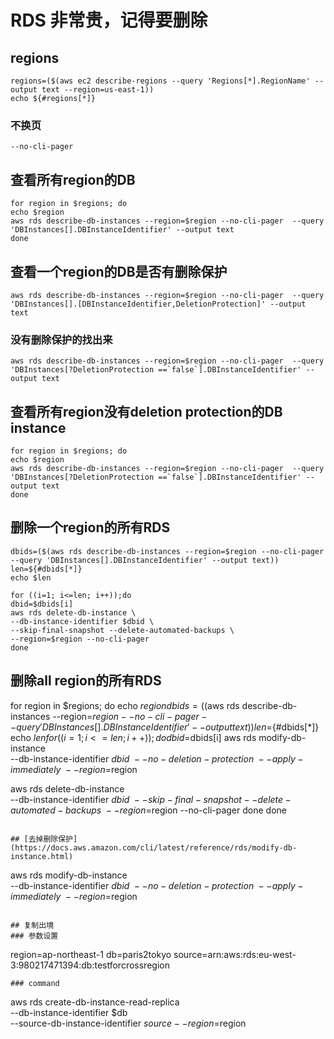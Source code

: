 # RDS 非常贵，记得要删除

## regions
```
regions=($(aws ec2 describe-regions --query 'Regions[*].RegionName' --output text --region=us-east-1))
echo ${#regions[*]}
```
### 不换页
```
--no-cli-pager
```
## 查看所有region的DB
```
for region in $regions; do
echo $region
aws rds describe-db-instances --region=$region --no-cli-pager  --query 'DBInstances[].DBInstanceIdentifier' --output text 
done
```
## 查看一个region的DB是否有删除保护
```
aws rds describe-db-instances --region=$region --no-cli-pager  --query 'DBInstances[].[DBInstanceIdentifier,DeletionProtection]' --output text
```

### 没有删除保护的找出来
```
aws rds describe-db-instances --region=$region --no-cli-pager  --query 'DBInstances[?DeletionProtection ==`false`].DBInstanceIdentifier' --output text
```
## 查看所有region没有deletion protection的DB instance
```
for region in $regions; do
echo $region
aws rds describe-db-instances --region=$region --no-cli-pager  --query 'DBInstances[?DeletionProtection ==`false`].DBInstanceIdentifier' --output text
done
```
## 删除一个region的所有RDS
```
dbids=($(aws rds describe-db-instances --region=$region --no-cli-pager  --query 'DBInstances[].DBInstanceIdentifier' --output text))
len=${#dbids[*]}
echo $len
```
```
for ((i=1; i<=len; i++));do
dbid=$dbids[i]
aws rds delete-db-instance \
--db-instance-identifier $dbid \
--skip-final-snapshot --delete-automated-backups \
--region=$region --no-cli-pager
done
```
## 删除all region的所有RDS
for region in $regions; do
echo $region
dbids=($(aws rds describe-db-instances --region=$region --no-cli-pager  --query 'DBInstances[].DBInstanceIdentifier' --output text))
len=${#dbids[*]}
echo $len
for ((i=1; i<=len; i++));do
dbid=$dbids[i]
aws rds modify-db-instance \
--db-instance-identifier $dbid  \
--no-deletion-protection \
--apply-immediately \
--region=$region

aws rds delete-db-instance \
--db-instance-identifier $dbid \
--skip-final-snapshot --delete-automated-backups \
--region=$region --no-cli-pager
done
done
```

## [去掉删除保护](https://docs.aws.amazon.com/cli/latest/reference/rds/modify-db-instance.html)
```
aws rds modify-db-instance \
--db-instance-identifier $dbid  \
--no-deletion-protection \
--apply-immediately \
--region=$region
```

## 复制出境
### 参数设置
```
region=ap-northeast-1
db=paris2tokyo
source=arn:aws:rds:eu-west-3:980217471394:db:testforcrossregion
```
### command
```
aws rds create-db-instance-read-replica \
    --db-instance-identifier $db \
    --source-db-instance-identifier $source --region=$region
```

